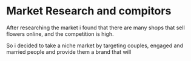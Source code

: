 # Market Research and compitors

After researching the market i found that there are many shops that sell flowers online, and the competition is high.

So i decided to take a niche market by targeting couples, engaged and married people and provide them a brand that will 